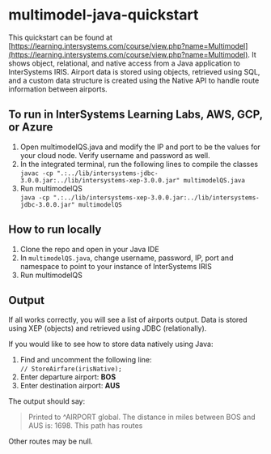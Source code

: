 # multimodel-java-quickstart
This quickstart can be found at [https://learning.intersystems.com/course/view.php?name=Multimodel](https://learning.intersystems.com/course/view.php?name=Multimodel). 
It shows object, relational, and native access from a Java application to InterSystems IRIS. Airport data is stored using objects, retrieved using SQL, and a custom data structure is created using the Native API to handle route information between airports.

## To run in InterSystems Learning Labs, AWS, GCP, or Azure
1. Open multimodelQS.java and modify the IP and port to be the values for your cloud node. Verify username and password as well.
2. In the integrated terminal, run the following lines to compile the classes  
`javac -cp ".:../lib/intersystems-jdbc-3.0.0.jar:../lib/intersystems-xep-3.0.0.jar" multimodelQS.java`  
3. Run multimodelQS  
`java -cp ".:../lib/intersystems-xep-3.0.0.jar:../lib/intersystems-jdbc-3.0.0.jar" multimodelQS`  

## How to run locally
1. Clone the repo and open in your Java IDE
2. In `multimodelQS.java`, change username, password, IP, port and namespace to point to your instance of InterSystems IRIS
3. Run multimodelQS

## Output
If all works correctly, you will see a list of airports output. Data is stored using XEP (objects) and retrieved using JDBC (relationally).  

If you would like to see how to store data natively using Java:
1. Find and uncomment the following line:  
`// StoreAirfare(irisNative);`
2. Enter departure airport: **BOS**
3. Enter destination airport: **AUS**

The output should say:  
>Printed to ^AIRPORT global. The distance in miles between BOS and AUS is: 1698. This path has routes

Other routes may be null.
